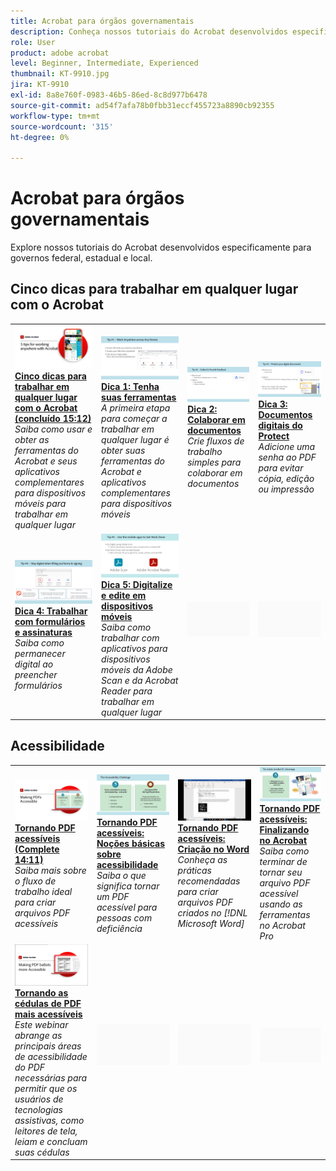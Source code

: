 ```yaml
---
title: Acrobat para órgãos governamentais
description: Conheça nossos tutoriais do Acrobat desenvolvidos especificamente para governos federais, estaduais e municipais
role: User
product: adobe acrobat
level: Beginner, Intermediate, Experienced
thumbnail: KT-9910.jpg
jira: KT-9910
exl-id: 8a8e760f-0983-46b5-86ed-8c8d977b6478
source-git-commit: ad54f7afa78b0fbb31eccf455723a8890cb92355
workflow-type: tm+mt
source-wordcount: '315'
ht-degree: 0%

---
```


# Acrobat para órgãos governamentais

Explore nossos tutoriais do Acrobat desenvolvidos especificamente para governos federal, estadual e local.

## Cinco dicas para trabalhar em qualquer lugar com o Acrobat

<table style="table-layout:fixed">
<tr>
  <td>
    <a href="5-tips-for-working-anywhere-with-acrobat-dc-for-government.md">
      <img alt="Cinco dicas para trabalhar em qualquer lugar com o Acrobat (concluído 15:12)" src="../../assets/5tipscomplete.png" />
    </a>
    <div>
    <a href="5-tips-for-working-anywhere-with-acrobat-dc-for-government.md"><strong>Cinco dicas para trabalhar em qualquer lugar com o Acrobat (concluído 15:12)</strong></a>
    </div>
    <em>Saiba como usar e obter as ferramentas do Acrobat e seus aplicativos complementares para dispositivos móveis para trabalhar em qualquer lugar</em>
    <br>
  </td>
  <td>
    <a href="get-your-tools.md">
      <img alt="Dica 1: Tenha suas ferramentas" src="../../assets/Tip1.png" />
    </a>
    <div>
    <a href="get-your-tools.md"><strong>Dica 1: Tenha suas ferramentas</strong></a>
    </div>
    <em>A primeira etapa para começar a trabalhar em qualquer lugar é obter suas ferramentas do Acrobat e aplicativos complementares para dispositivos móveis</em>
    <br>
  </td>  
  <td>
    <a href="collaborate-on-documents.md">
      <img alt="Dica 2: Colaborar em documentos" src="../../assets/Tip2.png" />
    </a>
    <div>
    <a href="collaborate-on-documents.md"><strong>Dica 2: Colaborar em documentos</strong></a>
    </div>
    <em>Crie fluxos de trabalho simples para colaborar em documentos</em>
    <br>
  </td>
  <td>
    <a href="protect-digital-documents.md">
      <img alt="Dica: 3 Protect documentos digitais" src="../../assets/Tip3.png" />
    </a>
    <div>
    <a href="protect-digital-documents.md"><strong>Dica 3: Documentos digitais do Protect</strong></a>
    </div>
    <em>Adicione uma senha ao PDF para evitar cópia, edição ou impressão</em>
    <br>
  </td>
</tr>
  <td>
    <a href="work-with-forms-and-signatures.md">
      <img alt="Dica 4: Trabalhar com formulários e assinaturas" src="../../assets/Tip4.png" />
    </a>
    <div>
    <a href="work-with-forms-and-signatures.md"><strong>Dica 4: Trabalhar com formulários e assinaturas</strong></a>
    </div>
    <em>Saiba como permanecer digital ao preencher formulários</em>
    <br>
  </td>
  <td>
    <a href="scan-and-edit-on-mobile.md">
      <img alt="Dica 5: Digitalize e edite em dispositivos móveis" src="../../assets/Tip5.png" />
    </a>
    <div>
    <a href="scan-and-edit-on-mobile.md"><strong>Dica 5: Digitalize e edite em dispositivos móveis</strong></a>
    </div>
    <em>Saiba como trabalhar com aplicativos para dispositivos móveis da Adobe Scan e da Acrobat Reader para trabalhar em qualquer lugar</em>
    <br>
  </td>
  <td>
   <img alt="Espaçador" src="../../assets/Grayspacer.png" />
    <div>
    <br>
  </td>
  <td>
   <img alt="Espaçador" src="../../assets/Grayspacer.png" />
    <div>
    <br>
  </td>
</tr>
</table>

## Acessibilidade

<table>
<tr>
  <td>
    <a href="making-pdfs-accessible.md">
      <img alt="Tornando PDF acessíveis (Complete 14:11)" src="../../assets/Accessiblecomplete.png" />
    </a>
    <div>
    <a href="making-pdfs-accessible.md"><strong>Tornando PDF acessíveis (Complete 14:11)</strong></a>
    </div>
    <em>Saiba mais sobre o fluxo de trabalho ideal para criar arquivos PDF acessíveis</em>
    <br>
  </td>
  <td>
    <a href="understanding-accessibility.md">
      <img alt="Tornando PDF acessíveis: Noções básicas sobre acessibilidade" src="../../assets/Accessibiityunderstanding.png" />
    </a>
    <div>
    <a href="understanding-accessibility.md"><strong>Tornando PDF acessíveis: Noções básicas sobre acessibilidade</strong></a>
    </div>
    <em>Saiba o que significa tornar um PDF acessível para pessoas com deficiência</em>
    <br>
  </td>  
  <td>
    <a href="collaborate-on-documents.md">
      <img alt="Tornando PDF acessíveis: Criação no Word" src="../../assets/Accessibilityword.png" />
    </a>
    <div>
    <a href="collaborate-on-documents.md"><strong>Tornando PDF acessíveis: Criação no Word</strong></a>
    </div>
    <em>Conheça as práticas recomendadas para criar arquivos PDF criados no [!DNL Microsoft Word]</em>
    <br>
  </td>
   <td>
    <a href="finishing-in-acrobat.md">
      <img alt="Tornando PDF acessíveis: Finalizando no Acrobat" src="../../assets/Accessibilityacrobat.png" />
    </a>
    <div>
    <a href="finishing-in-acrobat.md"><strong>Tornando PDF acessíveis: Finalizando no Acrobat</strong></a>
    </div>
    <em>Saiba como terminar de tornar seu arquivo PDF acessível usando as ferramentas no Acrobat Pro</em>
    <br>
  </td>
</tr>
<tr>
  <td>
    <a href="making-pdf-ballots-accessible.md">
      <img alt="Tornando as cédulas de PDF mais acessíveis" src="../../assets/Accessibleballots.png" />
    </a>
    <div>
    <a href="making-pdf-ballots-accessible.md"><strong>Tornando as cédulas de PDF mais acessíveis</strong></a>
    </div>
    <em>Este webinar abrange as principais áreas de acessibilidade do PDF necessárias para permitir que os usuários de tecnologias assistivas, como leitores de tela, leiam e concluam suas cédulas</em>
    <br>
  </td>  
  <td>
   <img alt="Espaçador" src="../../assets/Grayspacer.png" />
    <div>
    <br>
  </td>
  <td>
   <img alt="Espaçador" src="../../assets/Grayspacer.png" />
    <div>
    <br>
  </td>
  <td>
   <img alt="Espaçador" src="../../assets/Grayspacer.png" />
    <div>
    <br>
  </td>
</tr>
</table>
